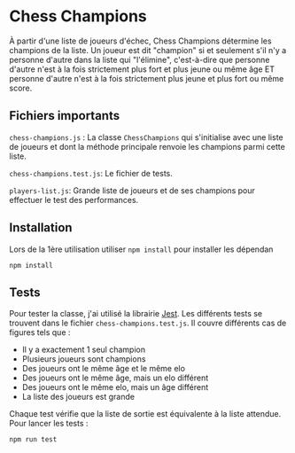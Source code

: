 ﻿# Chess Champions

À partir d'une liste de joueurs d'échec, Chess Champions détermine les champions de la liste. 
Un joueur est dit "champion" si et seulement s'il n'y a personne d'autre dans la liste qui "l'élimine", c'est-à-dire que personne d'autre n'est à la fois strictement plus fort et plus jeune ou même âge ET personne d'autre n'est à la fois strictement plus jeune et plus fort ou même score.

## Fichiers importants

```chess-champions.js``` : La classe ```ChessChampions``` qui s'initialise avec une liste de joueurs et dont la méthode principale renvoie les champions parmi cette liste.

```chess-champions.test.js```: Le fichier de tests.

```players-list.js```: Grande liste de joueurs et de ses champions pour effectuer le test des performances.

## Installation
Lors de la 1ère utilisation utiliser ```npm install``` pour installer les dépendan
```
npm install
```

## Tests

Pour tester la classe, j'ai utilisé la librairie [Jest](https://jestjs.io/fr/docs/getting-started). Les différents tests se trouvent dans le fichier ```chess-champions.test.js```. Il couvre différents cas de figures tels que : 
- Il y a exactement 1 seul champion
- Plusieurs joueurs sont champions
- Des joueurs ont le même âge et le même elo
- Des joueurs ont le même âge, mais un elo différent
- Des joueurs ont le même elo, mais un âge différent
- La liste des joueurs est grande

Chaque test vérifie que la liste de sortie est équivalente à la liste attendue.  
Pour lancer les tests :
```
npm run test
```
